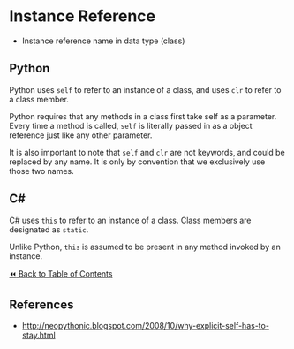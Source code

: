 # Instance Reference
- Instance reference name in data type (class)

## Python
Python uses `self` to refer to an instance of a class, and uses `clr` to refer to a class member.

Python requires that any methods in a class first take self as a parameter. Every time a method is called, `self` is literally passed in as a object reference just like any other parameter.

It is also important to note that `self` and `clr` are not keywords, and could be replaced by any name. It is only by convention that we exclusively use those two names.

## C#
C# uses `this` to refer to an instance of a class. Class members are designated as `static`.

Unlike Python, `this` is assumed to be present in any method invoked by an instance.

[:rewind: Back to Table of Contents](../README.md) <!-- BackToC -->

## References
- http://neopythonic.blogspot.com/2008/10/why-explicit-self-has-to-stay.html
